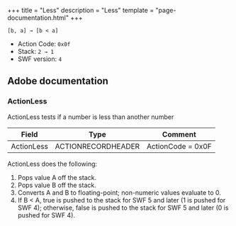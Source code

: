 +++
title = "Less"
description = "Less"
template = "page-documentation.html"
+++

```
[b, a] → [b < a]
```

- Action Code: `0x0f`
- Stack: `2 → 1`
- SWF version: `4`

## Adobe documentation

### ActionLess

ActionLess tests if a number is less than another number

| Field           | Type               | Comment           |
|-----------------|--------------------|-------------------|
| ActionLess      | ACTIONRECORDHEADER | ActionCode = 0x0F |

ActionLess does the following:
1. Pops value A off the stack.
2. Pops value B off the stack.
3. Converts A and B to floating-point; non-numeric values evaluate to 0.
4. If B < A, true is pushed to the stack for SWF 5 and later (1 is pushed for SWF 4);
   otherwise, false is pushed to the stack for SWF 5 and later (0 is pushed for SWF 4).
